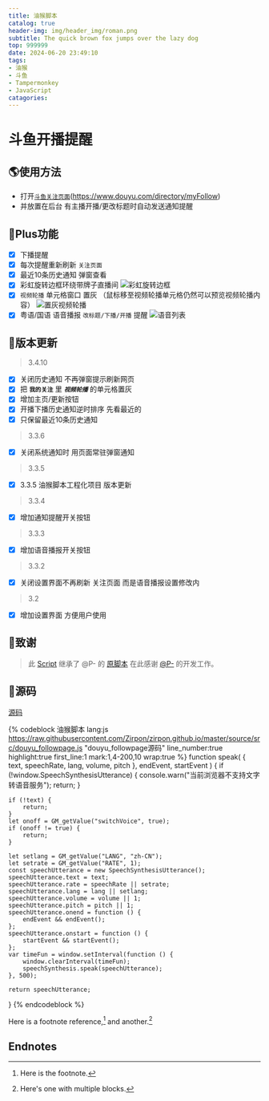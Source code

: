 ```yaml
---
title: 油猴脚本
catalog: true
header-img: img/header_img/roman.png
subtitle: The quick brown fox jumps over the lazy dog
top: 999999
date: 2024-06-20 23:49:10
tags:
- 油猴
- 斗鱼
- Tampermonkey
- JavaScript
catagories:
---
```


# 斗鱼开播提醒 

## 🌎使用方法

- 打开[`斗鱼关注页面`](https://www.douyu.com/directory/myFollow)(https://www.douyu.com/directory/myFollow)
- 并放置在后台 有主播开播/更改标题时自动发送通知提醒

## 💼Plus功能

- [x] 下播提醒
- [x] 每次提醒重新刷新 `关注页面`
- [x] 最近10条历史通知 弹窗查看
- [x] 彩虹旋转边框环绕带牌子直播间
    ![彩虹旋转边框](https://zirpon.github.io/2024/06/20/%E6%B2%B9%E7%8C%B4%E8%84%9A%E6%9C%AC/PixPin_2024-09-03_20-11-26.gif)
- [x] `视频轮播` 单元格窗口 置灰 （鼠标移至视频轮播单元格仍然可以预览视频轮播内容）
    ![置灰视频轮播](https://zirpon.github.io/2024/06/20/%E6%B2%B9%E7%8C%B4%E8%84%9A%E6%9C%AC/PixPin_2024-09-03_20-29-31.gif)
- [x] 粤语/国语 语音播报 `改标题/下播/开播` 提醒
    ![语音列表](https://image-static.segmentfault.com/995/584/9955847-62a9b4b214bea_fix732)

## 🚀版本更新

> 3.4.10
- [x] 关闭历史通知 不再弹窗提示刷新网页 
- [x] 把 **`我的关注`** 里 ***`视频轮播`*** 的单元格置灰
- [x] 增加主页/更新按钮
- [x] 开播下播历史通知逆时排序 先看最近的
- [x] 只保留最近10条历史通知

> 3.3.6
- [x] 关闭系统通知时 用页面常驻弹窗通知

> 3.3.5
- [x] 3.3.5 油猴脚本工程化项目 版本更新

> 3.3.4
- [x] 增加通知提醒开关按钮
 
> 3.3.3
- [x] 增加语音播报开关按钮

> 3.3.2
- [x] 关闭设置界面不再刷新 关注页面 而是语音播报设置修改内

> 3.2
- [x] 增加设置界面 方便用户使用

## 🙏致谢

> 此 [Script] 继承了 @P- 的 [原脚本][origin_script] 在此感谢 [@P-] 的开发工作。

[Script]: <https://greasyfork.org/zh-CN/scripts/498616-douyu%E6%96%97%E9%B1%BC-%E4%B8%BB%E6%92%AD%E5%BC%80%E6%92%AD%E4%B8%8B%E6%92%AD%E6%8F%90%E9%86%92-%E7%B2%A4%E8%AF%AD-%E5%9B%BD%E8%AF%AD%E8%AF%AD%E9%9F%B3%E6%92%AD%E6%8A%A5%E9%80%9A%E7%9F%A5>
[sourcecode]: <https://raw.githubusercontent.com/Zirpon/zirpon.github.io/master/source/src/douyu_followpage.js>
[@P-]: <https://greasyfork.org/zh-CN/users/250428-p>
[origin_script]: <https://greasyfork.org/zh-CN/scripts/378317-douyu-%E6%96%97%E9%B1%BC%E5%BC%80%E6%92%AD%E6%8F%90%E9%86%92>

## 🐊源码

[源码][sourcecode]

{% codeblock 油猴脚本 lang:js https://raw.githubusercontent.com/Zirpon/zirpon.github.io/master/source/src/douyu_followpage.js "douyu_followpage源码" line_number:true highlight:true first_line:1 mark:1,4-200,10 wrap:true %}
function speak(
    { text, speechRate, lang, volume, pitch },
    endEvent,
    startEvent
) {
    if (!window.SpeechSynthesisUtterance) {
        console.warn("当前浏览器不支持文字转语音服务");
        return;
    }

    if (!text) {
        return;
    }
    let onoff = GM_getValue("switchVoice", true);
    if (onoff != true) {
        return;
    }

    let setlang = GM_getValue("LANG", "zh-CN");
    let setrate = GM_getValue("RATE", 1);
    const speechUtterance = new SpeechSynthesisUtterance();
    speechUtterance.text = text;
    speechUtterance.rate = speechRate || setrate;
    speechUtterance.lang = lang || setlang;
    speechUtterance.volume = volume || 1;
    speechUtterance.pitch = pitch || 1;
    speechUtterance.onend = function () {
        endEvent && endEvent();
    };
    speechUtterance.onstart = function () {
        startEvent && startEvent();
    };
    var timeFun = window.setInterval(function () {
        window.clearInterval(timeFun);
        speechSynthesis.speak(speechUtterance);
    }, 500);

    return speechUtterance;
}
{% endcodeblock %}

Here is a footnote reference,[^1] and another.[^longnote]

## Endnotes
[^1]: Here is the footnote.
[^longnote]: Here's one with multiple blocks.

[本文访问地址]: <https://github.com/Zirpon/zirpon.github.io/blob/master/source/_posts/%E6%B2%B9%E7%8C%B4%E8%84%9A%E6%9C%AC.md#user-content-fnref-1-af4d5d81795350f4130a883608e67e5c>
[本文下载地址]: <https://raw.githubusercontent.com/Zirpon/zirpon.github.io/master/source/_posts/%E6%B2%B9%E7%8C%B4%E8%84%9A%E6%9C%AC.md>
[Script]: <https://greasyfork.org/zh-CN/scripts/498616-douyu%E6%96%97%E9%B1%BC-%E4%B8%BB%E6%92%AD%E5%BC%80%E6%92%AD%E4%B8%8B%E6%92%AD%E6%8F%90%E9%86%92-%E7%B2%A4%E8%AF%AD-%E5%9B%BD%E8%AF%AD%E8%AF%AD%E9%9F%B3%E6%92%AD%E6%8A%A5%E9%80%9A%E7%9F%A5>
[sourcecode]: <https://raw.githubusercontent.com/Zirpon/zirpon.github.io/master/source/src/douyu_followpage.js>
[@P-]: <https://greasyfork.org/zh-CN/users/250428-p>
[origin_script]: <https://greasyfork.org/zh-CN/scripts/378317-douyu-%E6%96%97%E9%B1%BC%E5%BC%80%E6%92%AD%E6%8F%90%E9%86%92>